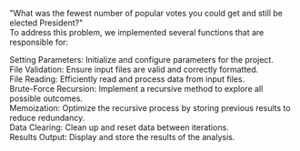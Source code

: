  "What was the fewest number of popular votes you could get and still be elected President?" <br /> 
To address this problem, we implemented several functions that are responsible for:<br />

Setting Parameters: Initialize and configure parameters for the project.<br />
File Validation: Ensure input files are valid and correctly formatted. <br />
File Reading: Efficiently read and process data from input files. <br />
Brute-Force Recursion: Implement a recursive method to explore all possible outcomes. <br />
Memoization: Optimize the recursive process by storing previous results to reduce redundancy. <br />
Data Clearing: Clean up and reset data between iterations. <br />
Results Output: Display and store the results of the analysis. <br />
